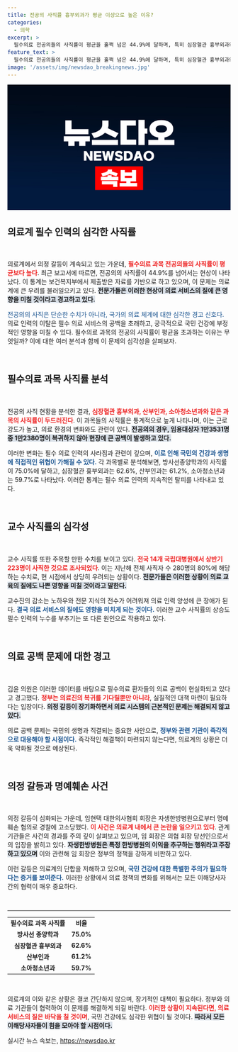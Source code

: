 ```yaml
---
title: 전공의 사직률 흉부외과가 평균 이상으로 높은 이유?
categories:
  - 의학
excerpt: >
  필수의료 전공의들의 사직률이 평균을 훌쩍 넘은 44.9%에 달하며, 특히 심장혈관 흉부외과와 산부인과의 사직률이 62.6%로 우려를 자아내고 있다. 정부는 의료 공백 문제 해결에 즉각 나서야 한다.
feature_text: >
  필수의료 전공의들의 사직률이 평균을 훌쩍 넘은 44.9%에 달하며, 특히 심장혈관 흉부외과와 산부인과의 사직률이 62.6%로 우려를 자아내고 있다. 정부는 의료 공백 문제 해결에 즉각 나서야 한다.
image: '/assets/img/newsdao_breakingnews.jpg'
---
```


<p><img src="/assets/img/newsdao_breakingnews.jpg" alt="firstkoreanews 속보" /></p>

<h2 data-ke-size="size26">의료계 필수 인력의 심각한 사직률</h2>

<p data-ke-size="size16">&nbsp;</p>

<p>의료계에서 의정 갈등이 계속되고 있는 가운데, <b><span style="color: #ee2323;">필수의료 과목 전공의들의 사직률이 평균보다 높다</span></b>. 최근 보고서에 따르면, 전공의의 사직률이 44.9%를 넘어서는 현상이 나타났다. 이 통계는 보건복지부에서 제출받은 자료를 기반으로 하고 있으며, 이 문제는 의료계에 큰 우려를 불러일으키고 있다. <b><span style="background-color: #21538527;">전문가들은 이러한 현상이 의료 서비스의 질에 큰 영향을 미칠 것이라고 경고하고 있다.</span></b></p>

<p><span style="color: #1a5490;">전공의의 사직은 단순한 수치가 아니라, 국가의 의료 체계에 대한 심각한 경고 신호다.</span> 의료 인력의 이탈은 필수 의료 서비스의 공백을 초래하고, 궁극적으로 국민 건강에 부정적인 영향을 미칠 수 있다. 필수의료 과목의 전공의 사직률이 평균을 초과하는 이유는 무엇일까? 이에 대한 여러 분석과 함께 이 문제의 심각성을 살펴보자.</p>

<p data-ke-size="size16">&nbsp;</p>

<h2 data-ke-size="size26">필수의료 과목 사직률 분석</h2>

<p data-ke-size="size16">&nbsp;</p>

<p>전공의 사직 현황을 분석한 결과, <b><span style="color: #ee2323;">심장혈관 흉부외과, 산부인과, 소아청소년과와 같은 과목의 사직률이 두드러진다</span></b>. 이 과목들의 사직률은 통계적으로 높게 나타나며, 이는 근로 강도가 높고, 의료 환경의 변화와도 관련이 있다. <b><span style="background-color: #21538527;">전공의의 경우, 임용대상자 1만3531명 중 1만2380명이 복귀하지 않아 현장에 큰 공백이 발생하고 있다.</span></b></p>

<p>이러한 변화는 필수 의료 인력의 사라짐과 관련이 깊으며, <b><span style="color: #1a5490;">이로 인해 국민의 건강과 생명에 직접적인 위협이 가해질 수 있다.</span></b> 각 과목별로 분석해보면, 방사선종양학과의 사직률이 75.0%에 달하고, 심장혈관 흉부외과는 62.6%, 산부인과는 61.2%, 소아청소년과는 59.7%로 나타났다. 이러한 통계는 필수 의료 인력의 지속적인 탈피를 나타내고 있다.</p>

<p data-ke-size="size16">&nbsp;</p>

<h2 data-ke-size="size26">교수 사직률의 심각성</h2>

<p data-ke-size="size16">&nbsp;</p>

<p>교수 사직률 또한 주목할 만한 수치를 보이고 있다. <b><span style="color: #ee2323;">전국 14개 국립대병원에서 상반기 223명이 사직한 것으로 조사되었다</span></b>. 이는 지난해 전체 사직자 수 280명의 80%에 해당하는 수치로, 현 시점에서 상당히 우려되는 상황이다. <b><span style="background-color: #21538527;">전문가들은 이러한 상황이 의료 교육의 질에도 나쁜 영향을 미칠 것이라고 말한다.</span></b></p>

<p>교수진의 감소는 노하우와 전문 지식의 전수가 어려워져 의료 인력 양성에 큰 장애가 된다. <b><span style="color: #1a5490;">결국 의료 서비스의 질에도 영향을 미치게 되는 것이다.</span></b> 이러한 교수 사직률의 상승도 필수 인력의 누수를 부추기는 또 다른 원인으로 작용하고 있다.</p>

<p data-ke-size="size16">&nbsp;</p>

<h2 data-ke-size="size26">의료 공백 문제에 대한 경고</h2>

<p data-ke-size="size16">&nbsp;</p>

<p>김윤 의원은 이러한 데이터를 바탕으로 필수의료 환자들의 의료 공백이 현실화되고 있다고 경고했다. <b><span style="color: #ee2323;">정부는 의료진의 복귀를 기다릴뿐만 아니라</span></b>, 실질적인 대책 마련이 필요하다는 입장이다. <b><span style="background-color: #21538527;">의정 갈등이 장기화하면서 의료 시스템의 근본적인 문제는 해결되지 않고 있다.</span></b></p>

<p>의료 공백 문제는 국민의 생명과 직결되는 중요한 사안으로, <b><span style="color: #1a5490;">정부와 관련 기관이 즉각적으로 대응해야 할 시점이다.</span></b> 즉각적인 해결책이 마련되지 않는다면, 의료계의 상황은 더욱 악화될 것으로 예상된다. </p>

<p data-ke-size="size16">&nbsp;</p>

<h2 data-ke-size="size26">의정 갈등과 명예훼손 사건</h2>

<p data-ke-size="size16">&nbsp;</p>

<p>의정 갈등이 심화되는 가운데, 임현택 대한의사협회 회장은 자생한방병원으로부터 명예 훼손 혐의로 경찰에 고소당했다. <b><span style="color: #ee2323;">이 사건은 의료계 내에서 큰 논란을 일으키고 있다</span></b>. 관계 기관들은 사건의 경과를 주의 깊이 살펴보고 있으며, 임 회장은 의협 회장 당선인으로서의 입장을 밝히고 있다. <b><span style="background-color: #21538527;">자생한방병원은 특정 한방병원의 이익을 추구하는 행위라고 주장하고 있으며</span></b> 이와 관련해 임 회장은 정부의 정책을 강하게 비판하고 있다.</p>

<p>이런 갈등은 의료계의 단합을 저해하고 있으며, <b><span style="color: #1a5490;">국민 건강에 대한 특별한 주의가 필요하다는 증거를 보여준다.</span></b> 이러한 상황에서 의료 정책의 변화를 위해서는 모든 이해당사자 간의 협력이 매우 중요하다.</p>

<p data-ke-size="size16">&nbsp;</p>

<hr>

<table>
<tr>
<td style="text-align: center; height: 17px;"><b>필수의료 과목 사직률</b></td>
<td style="text-align: center; height: 17px;"><b>비율</b></td>
</tr>
<tr>
<td style="text-align: center; height: 17px;"><b>방사선 종양학과</b></td>
<td style="text-align: center; height: 17px;"><b>75.0%</b></td>
</tr>
<tr>
<td style="text-align: center; height: 17px;"><b>심장혈관 흉부외과</b></td>
<td style="text-align: center; height: 17px;"><b>62.6%</b></td>
</tr>
<tr>
<td style="text-align: center; height: 17px;"><b>산부인과</b></td>
<td style="text-align: center; height: 17px;"><b>61.2%</b></td>
</tr>
<tr>
<td style="text-align: center; height: 17px;"><b>소아청소년과</b></td>
<td style="text-align: center; height: 17px;"><b>59.7%</b></td>
</tr>
</table>

<p data-ke-size="size16">&nbsp;</p>

<p>의료계의 이와 같은 상황은 결코 간단하지 않으며, 장기적인 대책이 필요하다. 정부와 의료 기관들이 협력하여 이 문제를 해결하게 되길 바란다. <b><span style="color: #ee2323;">이러한 상황이 지속된다면, 의료 서비스의 질은 바닥을 칠 것이며</span></b>, 국민 건강에도 심각한 위협이 될 것이다. <b><span style="background-color: #21538527;">따라서 모든 이해당사자들이 힘을 모아야 할 시점이다.</span></b></p>
실시간 뉴스 속보는, <a href="https://newsdao.kr" rel="dofollow">https://newsdao.kr</a>


